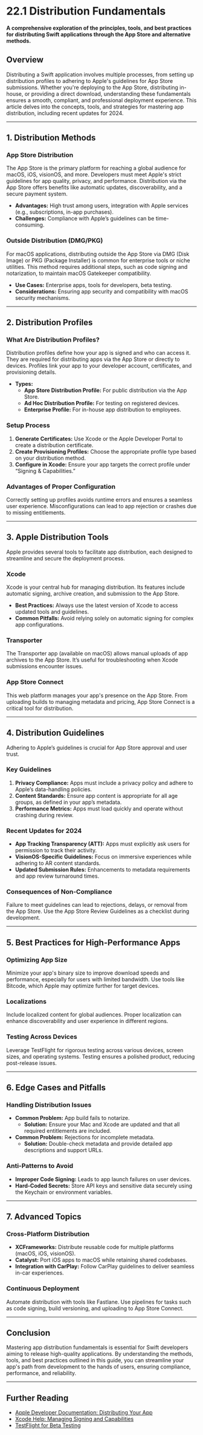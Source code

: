 # 22.1 Distribution Fundamentals

**A comprehensive exploration of the principles, tools, and best practices for distributing Swift applications through the App Store and alternative methods.**

## Overview

Distributing a Swift application involves multiple processes, from setting up distribution profiles to adhering to Apple's guidelines for App Store submissions. Whether you're deploying to the App Store, distributing in-house, or providing a direct download, understanding these fundamentals ensures a smooth, compliant, and professional deployment experience. This article delves into the concepts, tools, and strategies for mastering app distribution, including recent updates for 2024.

---

## **1. Distribution Methods**

### **App Store Distribution**
The App Store is the primary platform for reaching a global audience for macOS, iOS, visionOS, and more. Developers must meet Apple's strict guidelines for app quality, privacy, and performance. Distribution via the App Store offers benefits like automatic updates, discoverability, and a secure payment system.

- **Advantages:** High trust among users, integration with Apple services (e.g., subscriptions, in-app purchases).
- **Challenges:** Compliance with Apple’s guidelines can be time-consuming.

### **Outside Distribution (DMG/PKG)**
For macOS applications, distributing outside the App Store via DMG (Disk Image) or PKG (Package Installer) is common for enterprise tools or niche utilities. This method requires additional steps, such as code signing and notarization, to maintain macOS Gatekeeper compatibility.

- **Use Cases:** Enterprise apps, tools for developers, beta testing.
- **Considerations:** Ensuring app security and compatibility with macOS security mechanisms.

---

## **2. Distribution Profiles**

### **What Are Distribution Profiles?**
Distribution profiles define how your app is signed and who can access it. They are required for distributing apps via the App Store or directly to devices. Profiles link your app to your developer account, certificates, and provisioning details.

- **Types:** 
  - **App Store Distribution Profile:** For public distribution via the App Store.
  - **Ad Hoc Distribution Profile:** For testing on registered devices.
  - **Enterprise Profile:** For in-house app distribution to employees.

### **Setup Process**
1. **Generate Certificates:** Use Xcode or the Apple Developer Portal to create a distribution certificate.
2. **Create Provisioning Profiles:** Choose the appropriate profile type based on your distribution method.
3. **Configure in Xcode:** Ensure your app targets the correct profile under “Signing & Capabilities.”

### **Advantages of Proper Configuration**
Correctly setting up profiles avoids runtime errors and ensures a seamless user experience. Misconfigurations can lead to app rejection or crashes due to missing entitlements.

---

## **3. Apple Distribution Tools**

Apple provides several tools to facilitate app distribution, each designed to streamline and secure the deployment process.

### **Xcode**
Xcode is your central hub for managing distribution. Its features include automatic signing, archive creation, and submission to the App Store.

- **Best Practices:** Always use the latest version of Xcode to access updated tools and guidelines.
- **Common Pitfalls:** Avoid relying solely on automatic signing for complex app configurations.

### **Transporter**
The Transporter app (available on macOS) allows manual uploads of app archives to the App Store. It’s useful for troubleshooting when Xcode submissions encounter issues.

### **App Store Connect**
This web platform manages your app's presence on the App Store. From uploading builds to managing metadata and pricing, App Store Connect is a critical tool for distribution.

---

## **4. Distribution Guidelines**

Adhering to Apple’s guidelines is crucial for App Store approval and user trust.

### **Key Guidelines**
1. **Privacy Compliance:** Apps must include a privacy policy and adhere to Apple’s data-handling policies.
2. **Content Standards:** Ensure app content is appropriate for all age groups, as defined in your app’s metadata.
3. **Performance Metrics:** Apps must load quickly and operate without crashing during review.

### **Recent Updates for 2024**
- **App Tracking Transparency (ATT):** Apps must explicitly ask users for permission to track their activity.
- **VisionOS-Specific Guidelines:** Focus on immersive experiences while adhering to AR content standards.
- **Updated Submission Rules:** Enhancements to metadata requirements and app review turnaround times.

### **Consequences of Non-Compliance**
Failure to meet guidelines can lead to rejections, delays, or removal from the App Store. Use the App Store Review Guidelines as a checklist during development.

---

## **5. Best Practices for High-Performance Apps**

### **Optimizing App Size**
Minimize your app's binary size to improve download speeds and performance, especially for users with limited bandwidth. Use tools like Bitcode, which Apple may optimize further for target devices.

### **Localizations**
Include localized content for global audiences. Proper localization can enhance discoverability and user experience in different regions.

### **Testing Across Devices**
Leverage TestFlight for rigorous testing across various devices, screen sizes, and operating systems. Testing ensures a polished product, reducing post-release issues.

---

## **6. Edge Cases and Pitfalls**

### **Handling Distribution Issues**
- **Common Problem:** App build fails to notarize.
  - **Solution:** Ensure your Mac and Xcode are updated and that all required entitlements are included.
- **Common Problem:** Rejections for incomplete metadata.
  - **Solution:** Double-check metadata and provide detailed app descriptions and support URLs.

### **Anti-Patterns to Avoid**
- **Improper Code Signing:** Leads to app launch failures on user devices.
- **Hard-Coded Secrets:** Store API keys and sensitive data securely using the Keychain or environment variables.

---

## **7. Advanced Topics**

### **Cross-Platform Distribution**
- **XCFrameworks:** Distribute reusable code for multiple platforms (macOS, iOS, visionOS).
- **Catalyst:** Port iOS apps to macOS while retaining shared codebases.
- **Integration with CarPlay:** Follow CarPlay guidelines to deliver seamless in-car experiences.

### **Continuous Deployment**
Automate distribution with tools like Fastlane. Use pipelines for tasks such as code signing, build versioning, and uploading to App Store Connect.

---

## **Conclusion**

Mastering app distribution fundamentals is essential for Swift developers aiming to release high-quality applications. By understanding the methods, tools, and best practices outlined in this guide, you can streamline your app's path from development to the hands of users, ensuring compliance, performance, and reliability.

---

## **Further Reading**
- [Apple Developer Documentation: Distributing Your App](https://developer.apple.com/documentation/)
- [Xcode Help: Managing Signing and Capabilities](https://developer.apple.com/xcode/)
- [TestFlight for Beta Testing](https://developer.apple.com/testflight/)

